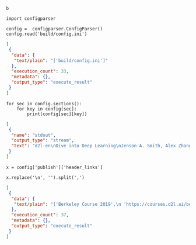 ```{.python .input}
b
```

```{.python .input  n=1}
import configparser
```

```{.python .input  n=33}
config =  configparser.ConfigParser()
config.read('build/config.ini')
```

```{.json .output n=33}
[
 {
  "data": {
   "text/plain": "['build/config.ini']"
  },
  "execution_count": 33,
  "metadata": {},
  "output_type": "execute_result"
 }
]
```

```{.python .input  n=34}
for sec in config.sections():
    for key in config[sec]:
        print(config[sec][key])
```

```{.json .output n=34}
[
 {
  "name": "stdout",
  "output_type": "stream",
  "text": "d2l-en\nDive into Deep Learning\nJenson A. Smith, Alex Zhang\n0.9\n2019, All developers. CC-4.0 license\nd2l-build-en\nbuild/env.yml\n\n\nBerkeley Course 2019,\nhttps://courses.d2l.ai/berkeley-stat-157/index.html,\nfas fa-user-graduate,\nPDF,\nhttps://en.d2l.ai/d2l-en.pdf\nfas fa-file-pdf\nUA-96378503-12\ns3://test.d2l.ai\n"
 }
]
```

```{.python .input  n=35}
x = config['publish']['header_links']
```

```{.python .input  n=37}
x.replace('\n', '').split(',')
```

```{.json .output n=37}
[
 {
  "data": {
   "text/plain": "['Berkeley Course 2019',\n 'https://courses.d2l.ai/berkeley-stat-157/index.html',\n 'fas fa-user-graduate',\n 'PDF',\n 'https://en.d2l.ai/d2l-en.pdffas fa-file-pdf']"
  },
  "execution_count": 37,
  "metadata": {},
  "output_type": "execute_result"
 }
]
```
